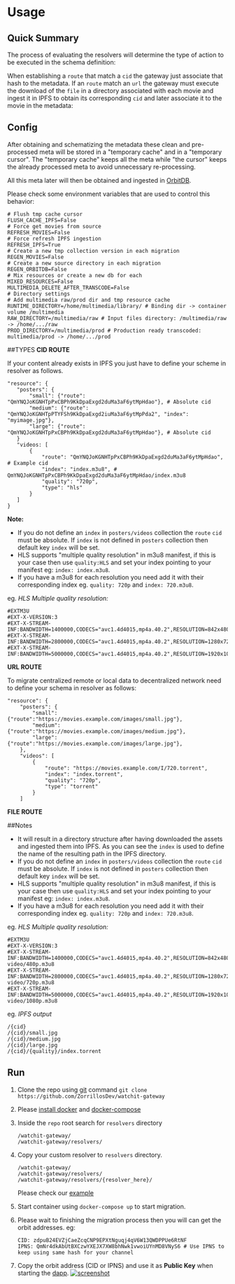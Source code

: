 # Usage

## Quick Summary

The process of evaluating the resolvers will determine the type of action to be executed in the schema definition:

When establishing a `route` that match a `cid` the gateway just associate that hash to the metadata. If an `route` match
an `url`
the gateway must execute the download of the `file` in a directory associated with each movie and ingest it in IPFS to
obtain its corresponding `cid` and later associate it to the movie in the metadata:

## Config

After obtaining and schematizing the metadata these clean and pre-processed meta will be stored in a "temporary cache"
and in a "temporary cursor". The "temporary cache" keeps all the meta while "the cursor" keeps the already processed
meta to avoid unnecessary re-processing.

All this meta later will then be obtained and ingested in [OrbitDB](https://orbitdb.org/).

Please check some environment variables that are used to control this behavior:

```
# Flush tmp cache cursor
FLUSH_CACHE_IPFS=False
# Force get movies from source
REFRESH_MOVIES=False
# Force refresh IPFS ingestion
REFRESH_IPFS=True
# Create a new tmp collection version in each migration
REGEN_MOVIES=False
# Create a new source directory in each migration
REGEN_ORBITDB=False
# Mix resources or create a new db for each
MIXED_RESOURCES=False
MULTIMEDIA_DELETE_AFTER_TRANSCODE=False
# Directory settings
# Add multimedia raw/prod dir and tmp resource cache
RUNTIME_DIRECTORY=/home/multimedia/library/ # Binding dir -> container volume /multimedia
RAW_DIRECTORY=/multimedia/raw # Input files directory: /multimedia/raw -> /home/.../raw
PROD_DIRECTORY=/multimedia/prod # Production ready transcoded: multimedia/prod -> /home/.../prod
```

##TYPES
**CID ROUTE**

If your content already exists in IPFS you just have to define your scheme in resolver as follows.

 ```
"resource": {
    "posters": {
        "small": {"route": "QmYNQJoKGNHTpPxCBPh9KkDpaExgd2duMa3aF6ytMpHdao"}, # Absolute cid
        "medium": {"route": "QmYNQJoKGNHTpPTYFSh9KkDpaExgd2iuMa3aF6ytMpPda2", "index": "myimage.jpg"},
        "large": {"route": "QmYNQJoKGNHTpPxCBPh9KkDpaExgd2duMa3aF6ytMpHdao"}, # Absolute cid
    }
    "videos: [
        {
            "route": "QmYNQJoKGNHTpPxCBPh9KkDpaExgd2duMa3aF6ytMpHdao", # Example cid
            "index": "index.m3u8", # QmYNQJoKGNHTpPxCBPh9KkDpaExgd2duMa3aF6ytMpHdao/index.m3u8
            "quality": "720p",
            "type": "hls"
        }
    ]
}

```

**Note:** 
* If you do not define an `index` in `posters/videos` collection the `route` `cid` must be absolute. 
If `index` is not defined in `posters` collection then default key `index` will be set.
* HLS supports "multiple quality resolution" in m3u8 manifest, if this is your case then use `quality:HLS` and 
set your index pointing to your manifest eg: `index: index.m3u8`.
* If you have a m3u8 for each resolution you need add it with their corresponding index  eg. `quality: 720p` and `index: 720.m3u8`.

eg. *HLS Multiple quality resolution:*
```
#EXTM3U
#EXT-X-VERSION:3
#EXT-X-STREAM-INF:BANDWIDTH=1400000,CODECS="avc1.4d4015,mp4a.40.2",RESOLUTION=842x480,video/480p.m3u8
#EXT-X-STREAM-INF:BANDWIDTH=2800000,CODECS="avc1.4d4015,mp4a.40.2",RESOLUTION=1280x720,video/720p.m3u8
#EXT-X-STREAM-INF:BANDWIDTH=5000000,CODECS="avc1.4d4015,mp4a.40.2",RESOLUTION=1920x1080,video/1080p.m3u8
```

**URL ROUTE**

To migrate centralized remote or local data to decentralized network need to define your schema in resolver as follows:

```
"resource": {
    "posters": {
        "small": {"route":"https://movies.example.com/images/small.jpg"},
        "medium": {"route":"https://movies.example.com/images/medium.jpg"},
        "large": {"route":"https://movies.example.com/images/large.jpg"},
    },
    "videos": [
        {
            "route": "https://movies.example.com/I/720.torrent",
            "index": "index.torrent", 
            "quality": "720p",
            "type": "torrent"
        }
    ]
```

**FILE ROUTE**

##Notes

* It will result in a directory structure after having downloaded the assets and ingested them into IPFS. As you can see
  the `index` is used to define the name of the resulting path in the IPFS directory.
* If you do not define an `index` in `posters/videos` collection the `route` `cid` must be absolute. If `index` is not
  defined in `posters` collection then default key `index` will be set.
* HLS supports "multiple quality resolution" in m3u8 manifest, if this is your case then use `quality:HLS` and set your
  index pointing to your manifest eg: `index: index.m3u8`.
* If you have a m3u8 for each resolution you need add it with their corresponding index eg. `quality: 720p`
  and `index: 720.m3u8`.

eg. *HLS Multiple quality resolution:*

```
#EXTM3U
#EXT-X-VERSION:3
#EXT-X-STREAM-INF:BANDWIDTH=1400000,CODECS="avc1.4d4015,mp4a.40.2",RESOLUTION=842x480,AUDIO="aac",SUBTITLES="subs"
video/480p.m3u8
#EXT-X-STREAM-INF:BANDWIDTH=2800000,CODECS="avc1.4d4015,mp4a.40.2",RESOLUTION=1280x720,AUDIO="aac",SUBTITLES="subs"
video/720p.m3u8
#EXT-X-STREAM-INF:BANDWIDTH=5000000,CODECS="avc1.4d4015,mp4a.40.2",RESOLUTION=1920x1080,AUDIO="aac",SUBTITLES="subs"
video/1080p.m3u8
```

eg. *IPFS output*

```
/{cid}
/{cid}/small.jpg
/{cid}/medium.jpg
/{cid}/large.jpg
/{cid}/{quality}/index.torrent

```

## Run

1) Clone the repo using [git](https://git-scm.com/book/en/v2/Getting-Started-Installing-Git)
   command `git clone https://github.com/ZorrillosDev/watchit-gateway`
2) Please [install docker](https://docs.docker.com/get-started/)
   and [docker-compose](https://docs.docker.com/compose/install/)
3) Inside the `repo` root search for `resolvers` directory
   ```
   /watchit-gateway/
   /watchit-gateway/resolvers/
   ```
4) Copy your custom resolver to `resolvers` directory.
    ```
   /watchit-gateway/
   /watchit-gateway/resolvers/
   /watchit-gateway/resolvers/{resolver_here}/
   ```
   Please check our [example](https://github.com/ZorrillosDev/watchit-gateway/tree/v0.1.0/resolvers)
5) Start container using `docker-compose up` to start migration.
6) Please wait to finishing the migration process then you will can get the orbit addresses. eg:

   ```
   CID: zdpuB24EVZjCaeZcqCNP9EPXtNguqj4qV6W13QWDPPUe6RtNF
   IPNS: QmNr4dkAbUtBXCzwYXEJX7XW8bhNwk1vwoiUYnMD8VNyS6 # Use IPNS to keep using same hash for your channel
   ```
7) Copy the orbit address (CID or IPNS) and use it as **Public Key** when starting
   the [dapp](https://github.com/ZorrillosDev/watchit-desktop).
   [![screenshot](assets/pk.png?raw=true)]()

